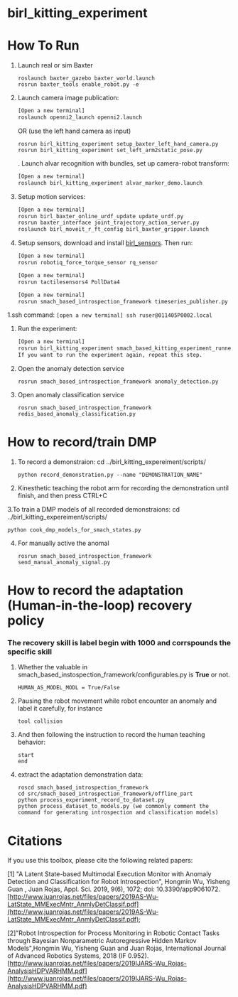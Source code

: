 # birl_kitting_experiment

# How To Run

1. Launch real or sim Baxter
    ```
    roslaunch baxter_gazebo baxter_world.launch
    rosrun baxter_tools enable_robot.py -e
    ```
1. Launch camera image publication:

    ```bash
    [Open a new terminal]
    roslaunch openni2_launch openni2.launch
    ```
    OR (use the left hand camera as input) 
    ```
    rosrun birl_kitting_experiment setup_baxter_left_hand_camera.py
    rosrun birl_kitting_experiment set_left_arm2static_pose.py
    ```

    . Launch alvar recognition with bundles, set up camera-robot transform:

    ```bash
    [Open a new terminal]
    roslaunch birl_kitting_experiment alvar_marker_demo.launch
    ```

1. Setup motion services:

    ```bash
    [Open a new terminal]
    rosrun birl_baxter_online_urdf_update update_urdf.py
    rosrun baxter_interface joint_trajectory_action_server.py
    roslaunch birl_moveit_r_ft_config birl_baxter_gripper.launch
    ```

1. Setup sensors, download and install [birl_sensors](https://github.com/birlrobotics/birl_sensors.git). Then run:

    ```bash
    [Open a new terminal]
    rosrun robotiq_force_torque_sensor rq_sensor
    
    [Open a new terminal]
    rosrun tactilesensors4 PollData4
    
    [Open a new terminal]
    rosrun smach_based_introspection_framework timeseries_publisher.py
    ```


1.ssh command:
    ```
    [open a new terminal]
     ssh ruser@011405P0002.local
    ```

1. Run the experiment:
    ```bash
    [Open a new terminal]
    rosrun birl_kitting_experiment smach_based_kitting_experiment_runner.py
    If you want to run the experiment again, repeat this step.
    ```

1. Open the anomaly detection service
   ```
   rosrun smach_based_introspection_framework anomaly_detection.py
   ```
   
1. Open anomaly classification service
   ```
   rosrun smach_based_introspection_framework redis_based_anomaly_classification.py
   ```

# How to record/train DMP
1. To record a demonstraion: cd ../birl_kitting_expereiment/scripts/
   ```
   python record_demonstration.py --name "DEMONSTRATION_NAME"
   ```
   
2. Kinesthetic teaching the robot arm for recording the demonstration until finish, and then press CTRL+C

3.To train a DMP models of all recorded demonstraions: cd ../birl_kitting_expereiment/scripts/
   ```
   python cook_dmp_models_for_smach_states.py
   ```
   
4. For manually active the anomal
   ```
   rosrun smach_based_introspection_framework send_manual_anomaly_signal.py
   ```
# How to record the adaptation (Human-in-the-loop) recovery policy
### The recovery skill is label begin with 1000 and corrspounds the specific skill
1. Whether the valuable in smach_based_instospection_framework/configurables.py is **True** or not.
   ```
   HUMAN_AS_MODEL_MODL = True/False
   ```
2. Pausing the robot movement while robot encounter an anomaly and label it carefully, for instance
   ```
   tool collision
   ```
3. And then following the instruction to record the human teaching behavior:
   ```
   start
   end
   ```
4. extract the adaptation demonstration data:
   ```
   roscd smach_based_introspection_framework
   cd src/smach_based_introspection_framework/offline_part
   python process_experiment_record_to_dataset.py
   python process_dataset_to_models.py (we commonly comment the command for generating introspection and classification models)
   ```
# Citations
If you use this toolbox, please cite the following related papers:

[1] "A Latent State-based Multimodal Execution Monitor with Anomaly Detection and Classification for Robot Introspection", Hongmin Wu, Yisheng Guan , Juan Rojas, Appl. Sci. 2019, 9(6), 1072; doi: 10.3390/app9061072.[http://www.juanrojas.net/files/papers/2019AS-Wu-LatState_MMExecMntr_AnmlyDetClassif.pdf](http://www.juanrojas.net/files/papers/2019AS-Wu-LatState_MMExecMntr_AnmlyDetClassif.pdf);

[2]"Robot Introspection for Process Monitoring in Robotic Contact Tasks through Bayesian Nonparametric Autoregressive Hidden Markov Models",Hongmin Wu, Yisheng Guan and Juan Rojas, International Journal of Advanced Robotics Systems, 2018 (IF 0.952).[http://www.juanrojas.net/files/papers/2019IJARS-Wu_Rojas-AnalysisHDPVARHMM.pdf](http://www.juanrojas.net/files/papers/2019IJARS-Wu_Rojas-AnalysisHDPVARHMM.pdf)
   
